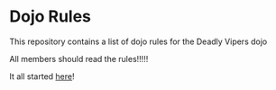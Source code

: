 Dojo Rules
==========

This repository contains a list of dojo rules for the Deadly Vipers dojo

All members should read the rules!!!!!

It all started [here]("https://github.com/deadlyvipers")!
